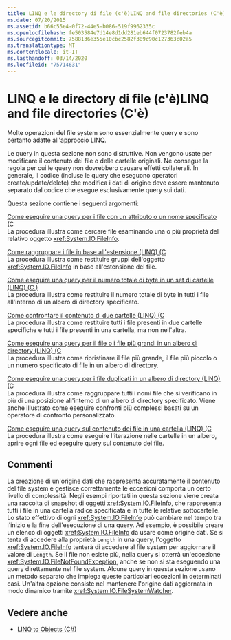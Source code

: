 ```yaml
---
title: LINQ e le directory di file (c'è)LINQ and file directories (C'è)
ms.date: 07/20/2015
ms.assetid: b66c55e4-0f72-44e5-b086-519f9962335c
ms.openlocfilehash: fe503584e7d14e8d1dd281eb644f0723782feb4a
ms.sourcegitcommit: 7588136e355e10cbc2582f389c90c127363c02a5
ms.translationtype: MT
ms.contentlocale: it-IT
ms.lasthandoff: 03/14/2020
ms.locfileid: "75714631"
---
```

# <a name="linq-and-file-directories-c"></a>LINQ e le directory di file (c'è)LINQ and file directories (C'è)

Molte operazioni del file system sono essenzialmente query e sono pertanto adatte all'approccio LINQ.  
  
 Le query in questa sezione non sono distruttive. Non vengono usate per modificare il contenuto dei file o delle cartelle originali. Ne consegue la regola per cui le query non dovrebbero causare effetti collaterali. In generale, il codice (incluse le query che eseguono operatori create/update/delete) che modifica i dati di origine deve essere mantenuto separato dal codice che esegue esclusivamente query sui dati.  
  
 Questa sezione contiene i seguenti argomenti:  
  
 [Come eseguire una query per i file con un attributo o un nome specificato (C](./how-to-query-for-files-with-a-specified-attribute-or-name.md)\
 La procedura illustra come cercare file esaminando una o più proprietà del relativo oggetto <xref:System.IO.FileInfo>.  
  
 [Come raggruppare i file in base all'estensione (LINQ) (C](./how-to-group-files-by-extension-linq.md)\
 La procedura illustra come restituire gruppi dell'oggetto <xref:System.IO.FileInfo> in base all'estensione del file.  
  
 [Come eseguire una query per il numero totale di byte in un set di cartelle (LINQ) (C )](./how-to-query-for-the-total-number-of-bytes-in-a-set-of-folders-linq.md)\
 La procedura illustra come restituire il numero totale di byte in tutti i file all'interno di un albero di directory specificato.  
  
 [Come confrontare il contenuto di due cartelle (LINQ) (C](./how-to-compare-the-contents-of-two-folders-linq.md)  
 La procedura illustra come restituire tutti i file presenti in due cartelle specifiche e tutti i file presenti in una cartella, ma non nell'altra.  
  
 [Come eseguire una query per il file o i file più grandi in un albero di directory (LINQ) (C](./how-to-query-for-the-largest-file-or-files-in-a-directory-tree-linq.md)\
 La procedura illustra come ripristinare il file più grande, il file più piccolo o un numero specificato di file in un albero di directory.  
  
 [Come eseguire una query per i file duplicati in un albero di directory (LINQ) (C](./how-to-query-for-duplicate-files-in-a-directory-tree-linq.md)\
 La procedura illustra come raggruppare tutti i nomi file che si verificano in più di una posizione all'interno di un albero di directory specificato. Viene anche illustrato come eseguire confronti più complessi basati su un operatore di confronto personalizzato.  
  
 [Come eseguire una query sul contenuto dei file in una cartella (LINQ) (C](./how-to-query-the-contents-of-files-in-a-folder-lin.md)\
 La procedura illustra come eseguire l'iterazione nelle cartelle in un albero, aprire ogni file ed eseguire query sul contenuto del file.  
  
## <a name="comments"></a>Commenti  
 La creazione di un'origine dati che rappresenta accuratamente il contenuto del file system e gestisce correttamente le eccezioni comporta un certo livello di complessità. Negli esempi riportati in questa sezione viene creata una raccolta di snapshot di oggetti <xref:System.IO.FileInfo>, che rappresenta tutti i file in una cartella radice specificata e in tutte le relative sottocartelle. Lo stato effettivo di ogni <xref:System.IO.FileInfo> può cambiare nel tempo tra l'inizio e la fine dell'esecuzione di una query. Ad esempio, è possibile creare un elenco di oggetti <xref:System.IO.FileInfo> da usare come origine dati. Se si tenta di accedere alla proprietà `Length` in una query, l'oggetto <xref:System.IO.FileInfo> tenterà di accedere al file system per aggiornare il valore di `Length`. Se il file non esiste più, nella query si otterrà un'eccezione <xref:System.IO.FileNotFoundException>, anche se non si sta eseguendo una query direttamente nel file system. Alcune query in questa sezione usano un metodo separato che impiega queste particolari eccezioni in determinati casi. Un'altra opzione consiste nel mantenere l'origine dati aggiornata in modo dinamico tramite <xref:System.IO.FileSystemWatcher>.  
  
## <a name="see-also"></a>Vedere anche

- [LINQ to Objects (C#)](./linq-to-objects.md)
